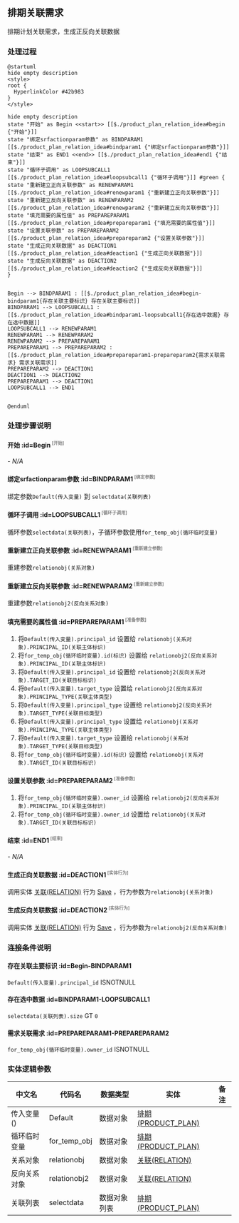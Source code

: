 ## 排期关联需求 <!-- {docsify-ignore-all} -->

   排期计划关联需求，生成正反向关联数据

### 处理过程

```plantuml
@startuml
hide empty description
<style>
root {
  HyperlinkColor #42b983
}
</style>

hide empty description
state "开始" as Begin <<start>> [[$./product_plan_relation_idea#begin {"开始"}]]
state "绑定srfactionparam参数" as BINDPARAM1  [[$./product_plan_relation_idea#bindparam1 {"绑定srfactionparam参数"}]]
state "结束" as END1 <<end>> [[$./product_plan_relation_idea#end1 {"结束"}]]
state "循环子调用" as LOOPSUBCALL1  [[$./product_plan_relation_idea#loopsubcall1 {"循环子调用"}]] #green {
state "重新建立正向关联参数" as RENEWPARAM1  [[$./product_plan_relation_idea#renewparam1 {"重新建立正向关联参数"}]]
state "重新建立反向关联参数" as RENEWPARAM2  [[$./product_plan_relation_idea#renewparam2 {"重新建立反向关联参数"}]]
state "填充需要的属性值" as PREPAREPARAM1  [[$./product_plan_relation_idea#prepareparam1 {"填充需要的属性值"}]]
state "设置关联参数" as PREPAREPARAM2  [[$./product_plan_relation_idea#prepareparam2 {"设置关联参数"}]]
state "生成正向关联数据" as DEACTION1  [[$./product_plan_relation_idea#deaction1 {"生成正向关联数据"}]]
state "生成反向关联数据" as DEACTION2  [[$./product_plan_relation_idea#deaction2 {"生成反向关联数据"}]]
}


Begin --> BINDPARAM1 : [[$./product_plan_relation_idea#begin-bindparam1{存在关联主要标识} 存在关联主要标识]]
BINDPARAM1 --> LOOPSUBCALL1 : [[$./product_plan_relation_idea#bindparam1-loopsubcall1{存在选中数据} 存在选中数据]]
LOOPSUBCALL1 --> RENEWPARAM1
RENEWPARAM1 --> RENEWPARAM2
RENEWPARAM2 --> PREPAREPARAM1
PREPAREPARAM1 --> PREPAREPARAM2 : [[$./product_plan_relation_idea#prepareparam1-prepareparam2{需求关联需求} 需求关联需求]]
PREPAREPARAM2 --> DEACTION1
DEACTION1 --> DEACTION2
PREPAREPARAM1 --> DEACTION1
LOOPSUBCALL1 --> END1


@enduml
```


### 处理步骤说明

#### 开始 :id=Begin<sup class="footnote-symbol"> <font color=gray size=1>[开始]</font></sup>



*- N/A*
#### 绑定srfactionparam参数 :id=BINDPARAM1<sup class="footnote-symbol"> <font color=gray size=1>[绑定参数]</font></sup>



绑定参数`Default(传入变量)` 到 `selectdata(关联列表)`
#### 循环子调用 :id=LOOPSUBCALL1<sup class="footnote-symbol"> <font color=gray size=1>[循环子调用]</font></sup>



循环参数`selectdata(关联列表)`，子循环参数使用`for_temp_obj(循环临时变量)`
#### 重新建立正向关联参数 :id=RENEWPARAM1<sup class="footnote-symbol"> <font color=gray size=1>[重新建立参数]</font></sup>



重建参数```relationobj(关系对象)```
#### 重新建立反向关联参数 :id=RENEWPARAM2<sup class="footnote-symbol"> <font color=gray size=1>[重新建立参数]</font></sup>



重建参数```relationobj2(反向关系对象)```
#### 填充需要的属性值 :id=PREPAREPARAM1<sup class="footnote-symbol"> <font color=gray size=1>[准备参数]</font></sup>



1. 将`Default(传入变量).principal_id` 设置给  `relationobj(关系对象).PRINCIPAL_ID(关联主体标识)`
2. 将`for_temp_obj(循环临时变量).id(标识)` 设置给  `relationobj2(反向关系对象).PRINCIPAL_ID(关联主体标识)`
3. 将`Default(传入变量).principal_id` 设置给  `relationobj2(反向关系对象).TARGET_ID(关联目标标识)`
4. 将`Default(传入变量).target_type` 设置给  `relationobj2(反向关系对象).PRINCIPAL_TYPE(关联主体类型)`
5. 将`Default(传入变量).principal_type` 设置给  `relationobj2(反向关系对象).TARGET_TYPE(关联目标类型)`
6. 将`Default(传入变量).principal_type` 设置给  `relationobj(关系对象).PRINCIPAL_TYPE(关联主体类型)`
7. 将`Default(传入变量).target_type` 设置给  `relationobj(关系对象).TARGET_TYPE(关联目标类型)`
8. 将`for_temp_obj(循环临时变量).id(标识)` 设置给  `relationobj(关系对象).TARGET_ID(关联目标标识)`

#### 设置关联参数 :id=PREPAREPARAM2<sup class="footnote-symbol"> <font color=gray size=1>[准备参数]</font></sup>



1. 将`for_temp_obj(循环临时变量).owner_id` 设置给  `relationobj2(反向关系对象).PRINCIPAL_ID(关联主体标识)`
2. 将`for_temp_obj(循环临时变量).owner_id` 设置给  `relationobj(关系对象).TARGET_ID(关联目标标识)`

#### 结束 :id=END1<sup class="footnote-symbol"> <font color=gray size=1>[结束]</font></sup>



*- N/A*

#### 生成正向关联数据 :id=DEACTION1<sup class="footnote-symbol"> <font color=gray size=1>[实体行为]</font></sup>



调用实体 [关联(RELATION)](module/Base/relation.md) 行为 [Save](module/Base/relation#行为) ，行为参数为`relationobj(关系对象)`

#### 生成反向关联数据 :id=DEACTION2<sup class="footnote-symbol"> <font color=gray size=1>[实体行为]</font></sup>



调用实体 [关联(RELATION)](module/Base/relation.md) 行为 [Save](module/Base/relation#行为) ，行为参数为`relationobj2(反向关系对象)`


### 连接条件说明
#### 存在关联主要标识 :id=Begin-BINDPARAM1

`Default(传入变量).principal_id` ISNOTNULL
#### 存在选中数据 :id=BINDPARAM1-LOOPSUBCALL1

`selectdata(关联列表).size` GT `0`
#### 需求关联需求 :id=PREPAREPARAM1-PREPAREPARAM2

`for_temp_obj(循环临时变量).owner_id` ISNOTNULL


### 实体逻辑参数

|    中文名   |    代码名    |  数据类型    |  实体   |备注 |
| --------| --------| -------- | -------- | --------   |
|传入变量(<i class="fa fa-check"/></i>)|Default|数据对象|[排期(PRODUCT_PLAN)](module/ProdMgmt/product_plan.md)||
|循环临时变量|for_temp_obj|数据对象|[排期(PRODUCT_PLAN)](module/ProdMgmt/product_plan.md)||
|关系对象|relationobj|数据对象|[关联(RELATION)](module/Base/relation.md)||
|反向关系对象|relationobj2|数据对象|[关联(RELATION)](module/Base/relation.md)||
|关联列表|selectdata|数据对象列表|[排期(PRODUCT_PLAN)](module/ProdMgmt/product_plan.md)||
